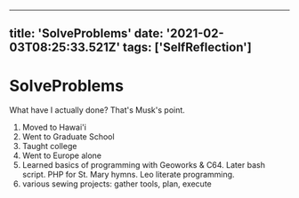 
---
title: 'SolveProblems'
date: '2021-02-03T08:25:33.521Z'
tags: ['SelfReflection']
---

<!-- Exported from TiddlyWiki at 19:18, 22nd October 2022 -->

# SolveProblems

What have I actually done? That's Musk's point.

1. Moved to Hawai'i
1. Went to Graduate School
1. Taught college
1. Went to Europe alone
1. Learned basics of programming with Geoworks & C64. Later bash script. PHP for St. Mary hymns. Leo literate programming.
1. various sewing projects: gather tools, plan, execute
